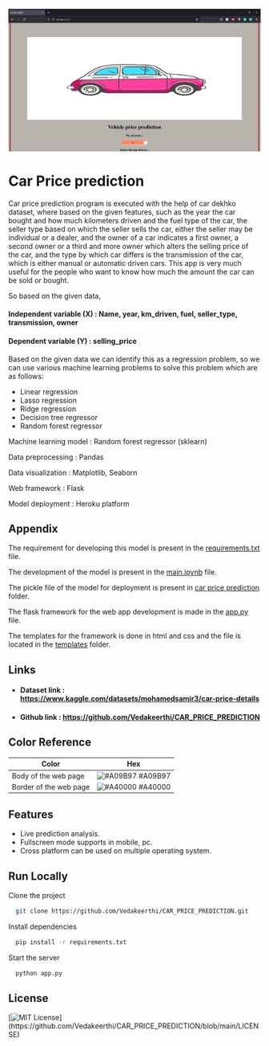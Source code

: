 ![](model-gif.gif)

# Car Price prediction

Car price prediction program is executed with the help of car dekhko dataset, where based on the given features, such as the year the car bought and how much kilometers driven and the fuel type of the car, the seller type based on which the seller sells the car, either the seller may be individual or a dealer, and the owner of a car indicates a first owner, a second owner or a third and more owner which alters the selling price of the car, and the type by which car differs is the transmission of the car, which is either manual or automatic driven cars. This app is very much useful for the people who want to know how much the amount the car can be sold or bought.

So based on the given data, 
#### Independent variable (X) : Name, year, km_driven, fuel, seller_type, transmission, owner
#### Dependent variable (Y) : selling_price

Based on the given data we can identify this as a regression problem, so we can use various machine learning problems to solve this problem which are as follows:
* Linear regression
* Lasso regression
* Ridge regression
* Decision tree regressor
* Random forest regressor

Machine learning model  : Random forest regressor (sklearn)

Data preprocessing      : Pandas 

Data visualization      : Matplotlib, Seaborn

Web framework           : Flask

Model deployment        : Heroku platform


## Appendix

The requirement for developing this model is present in the [requirements.txt](https://github.com/Vedakeerthi/CAR_PRICE_PREDICTION/blob/main/requirements.txt) file.

The development of the model is present in the [main.ipynb](https://github.com/Vedakeerthi/CAR_PRICE_PREDICTION/blob/main/main.ipynb) file.

The pickle file of the model for deployment is present in [car price prediction](https://github.com/Vedakeerthi/CAR_PRICE_PREDICTION/blob/main/Car_prediction.zip) folder.

The flask framework for the web app development is made in the [app.py](https://github.com/Vedakeerthi/CAR_PRICE_PREDICTION/blob/main/app.py) file.

The templates for the framework is done in html and css and the file is located in the [templates](https://github.com/Vedakeerthi/CAR_PRICE_PREDICTION/tree/main/templates) folder.

## Links

 - #### Dataset link : https://www.kaggle.com/datasets/mohamedsamir3/car-price-details
 - #### Github link  : https://github.com/Vedakeerthi/CAR_PRICE_PREDICTION
## Color Reference

| Color                  | Hex                                                                |
| -----------------      | ------------------------------------------------------------------ |
| Body of the web page   | ![#A09B97](https://via.placeholder.com/15/A09B97/A09B97.png) #A09B97 |
| Border of the web page | ![#A40000](https://via.placeholder.com/15/A40000/A40000.png) #A40000 |


## Features

- Live prediction analysis.
- Fullscreen mode supports in mobile, pc.
- Cross platform can be used on multiple operating system.


## Run Locally

Clone the project

```bash
  git clone https://github.com/Vedakeerthi/CAR_PRICE_PREDICTION.git
```

Install dependencies

```bash
  pip install -r requirements.txt
```

Start the server

```bash
  python app.py
```


## License

[![MIT License](https://img.shields.io/apm/l/atomic-design-ui.svg?)](https://github.com/Vedakeerthi/CAR_PRICE_PREDICTION/blob/main/LICENSE)

